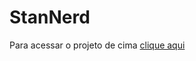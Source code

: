 # StanNerd
Para acessar o projeto de cima <a href="https://invo36.github.io/StanNerd">clique aqui</a>
